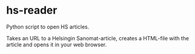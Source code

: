 # hs-reader
Python script to open HS articles.

Takes an URL to a Helsingin Sanomat-article, creates a HTML-file with the article and opens it in your web browser.
